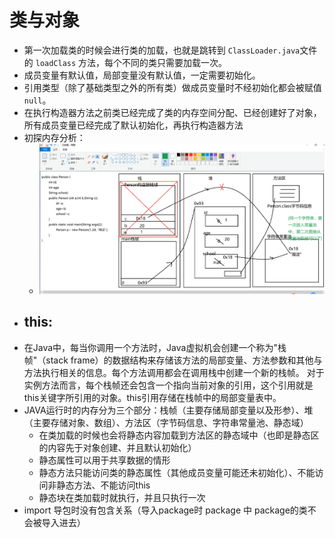 # 类与对象
- 第一次加载类的时候会进行类的加载，也就是跳转到 `ClassLoader.java`文件的 `loadClass` 方法，每个不同的类只需要加载一次。
- 成员变量有默认值，局部变量没有默认值，一定需要初始化。
- 引用类型（除了基础类型之外的所有类）做成员变量时不经初始化都会被赋值`null`。
- 在执行构造器方法之前类已经完成了类的内存空间分配、已经创建好了对象，所有成员变量已经完成了默认初始化，再执行构造器方法
- 初探内存分析：
    - ![img.png](img.png)
- this:
    - 
- 在Java中，每当你调用一个方法时，Java虚拟机会创建一个称为"栈帧"（stack frame）的数据结构来存储该方法的局部变量、方法参数和其他与方法执行相关的信息。每个方法调用都会在调用栈中创建一个新的栈帧。
对于实例方法而言，每个栈帧还会包含一个指向当前对象的引用，这个引用就是this关键字所引用的对象。this引用存储在栈帧中的局部变量表中。
- JAVA运行时的内存分为三个部分：栈帧（主要存储局部变量以及形参）、堆（主要存储对象、数组）、方法区（字节码信息、字符串常量池、静态域）
  - 在类加载的时候也会将静态内容加载到方法区的静态域中（也即是静态区的内容先于对象创建、并且默认初始化）
  - 静态属性可以用于共享数据的情形
  - 静态方法只能访问类的静态属性（其他成员变量可能还未初始化）、不能访问非静态方法、不能访问this
  - 静态块在类加载时就执行，并且只执行一次
- import 导包时没有包含关系（导入package时 package 中 package的类不会被导入进去）